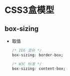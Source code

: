# CSS3盒模型

## box-sizing

*   取值

    ```css
    /* IE6 混杂 */
    box-sizing: border-box;

    /* W3C 标准 */
    box-sizing: content-box;
    ```
